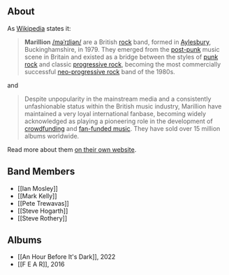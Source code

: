 ## About

As [Wikipedia](https://en.wikipedia.org/wiki/Marillion) states it:

> **Marillion** [/məˈrɪliən/](https://en.wikipedia.org/wiki/Help:IPA/English) are a British [rock](https://en.wikipedia.org/wiki/Rock_music) band, formed in [Aylesbury](https://en.wikipedia.org/wiki/Aylesbury), Buckinghamshire, in 1979. They emerged from the [post-punk](https://en.wikipedia.org/wiki/Post-punk) music scene in Britain and existed as a bridge between the styles of [punk rock](https://en.wikipedia.org/wiki/Punk_rock) and classic [progressive rock](https://en.wikipedia.org/wiki/Progressive_rock), becoming the most commercially successful [neo-progressive rock](https://en.wikipedia.org/wiki/Neo-progressive_rock) band of the 1980s.

and

> Despite unpopularity in the mainstream media and a consistently unfashionable status within the British music industry, Marillion have maintained a very loyal international fanbase, becoming widely acknowledged as playing a pioneering role in the development of [crowdfunding](https://en.wikipedia.org/wiki/Crowdfunding) and [fan-funded music](https://en.wikipedia.org/wiki/Fan-funded_music). They have sold over 15 million albums worldwide.

Read more about them [on their own website](https://www.marillion.com).

## Band Members

<!--query:members-->
- [[Ian Mosley]]
- [[Mark Kelly]]
- [[Pete Trewavas]]
- [[Steve Hogarth]]
- [[Steve Rothery]]
<!--/query-->

## Albums

<!--query:albums-->
- [[An Hour Before It's Dark]], 2022
- [[F E A R]], 2016
<!--/query-->